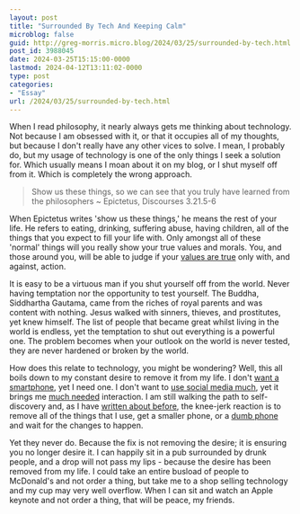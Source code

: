 ```yaml
---
layout: post
title: "Surrounded By Tech And Keeping Calm"
microblog: false
guid: http://greg-morris.micro.blog/2024/03/25/surrounded-by-tech.html
post_id: 3988045
date: 2024-03-25T15:15:00-0000
lastmod: 2024-04-12T13:11:02-0000
type: post
categories:
- "Essay"
url: /2024/03/25/surrounded-by-tech.html
---
```

When I read philosophy, it nearly always gets me thinking about technology. Not because I am obsessed with it, or that it occupies all of my thoughts, but because I don't really have any other vices to solve. I mean, I probably do, but my usage of technology is one of the only things I seek a solution for. Which usually means I moan about it on my blog, or I shut myself off from it. Which is completely the wrong approach.

> Show us these things, so we can see that you truly have learned from the philosophers ~ Epictetus, Discourses 3.21.5-6

When Epictetus writes 'show us these things,' he means the rest of your life. He refers to eating, drinking, suffering abuse, having children, all of the things that you expect to fill your life with. Only amongst all of these 'normal' things will you really show your true values and morals. You, and those around you, will be able to judge if your [values are true](/2021/05/19/where-do-your.html) only with, and against, action.

It is easy to be a virtuous man if you shut yourself off from the world. Never having temptation nor the opportunity to test yourself. The Buddha, Siddhartha Gautama, came from the riches of royal parents and was content with nothing. Jesus walked with sinners, thieves, and prostitutes, yet knew himself. The list of people that became great whilst living in the world is endless, yet the temptation to shut out everything is a powerful one. The problem becomes when your outlook on the world is never tested, they are never hardened or broken by the world.

How does this relate to technology, you might be wondering? Well, this all boils down to my constant desire to remove it from my life. I don't [want a smartphone](/2020/08/09/i-cant-go.html), yet I need one. I don't want to [use social media much](/2022/12/01/snacking-on-the.html), yet it brings me [much needed](/2022/03/13/trying-to-make.html) interaction. I am still walking the path to self-discovery and, as I have [written about before](/2020/09/09/itxs-not-the.html), the knee-jerk reaction is to remove all of the things that I use, get a smaller phone, or a [dumb phone](/2023/08/23/my-big-flip.html) and wait for the changes to happen.

Yet they never do. Because the fix is not removing the desire; it is ensuring you no longer desire it. I can happily sit in a pub surrounded by drunk people, and a drop will not pass my lips - because the desire has been removed from my life. I could take an entire busload of people to McDonald's and not order a thing, but take me to a shop selling technology and my cup may very well overflow. When I can sit and watch an Apple keynote and not order a thing, that will be peace, my friends.
